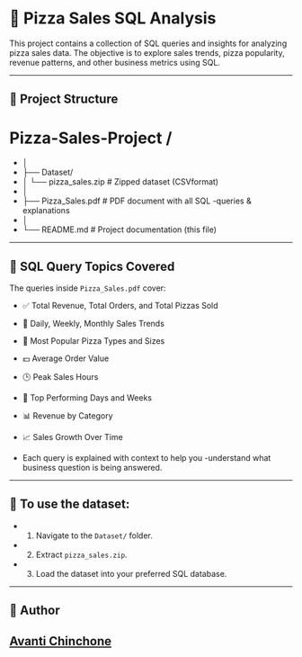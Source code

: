 # 🍕 Pizza Sales SQL Analysis

This project contains a collection of SQL queries and insights for analyzing pizza sales data. The objective is to explore sales trends, pizza popularity, revenue patterns, and other business metrics using SQL.

---

## 📁 Project Structure

# Pizza-Sales-Project /
- │
- ├── Dataset/
- │ └── pizza_sales.zip # Zipped dataset (CSVformat)
- │
- ├── Pizza_Sales.pdf # PDF document with all SQL -queries & explanations
- │
- └── README.md # Project documentation (this file)

---
## 🧠 SQL Query Topics Covered

The queries inside `Pizza_Sales.pdf` cover:

- ✅ Total Revenue, Total Orders, and Total Pizzas Sold
- 📅 Daily, Weekly, Monthly Sales Trends
- 🍕 Most Popular Pizza Types and Sizes
- 💵 Average Order Value
- 🕒 Peak Sales Hours
- 🧾 Top Performing Days and Weeks
- 📊 Revenue by Category 
- 📈 Sales Growth Over Time

- Each query is explained with context to help you -understand what business question is being answered.

---
## 📌 **To use the dataset**:
- 1. Navigate to the `Dataset/` folder.
- 2. Extract `pizza_sales.zip`.
- 3. Load the dataset into your preferred SQL database.

---
## 📝 Author
## [Avanti Chinchone](https://github.com/Avanti-Chinchone2003)
